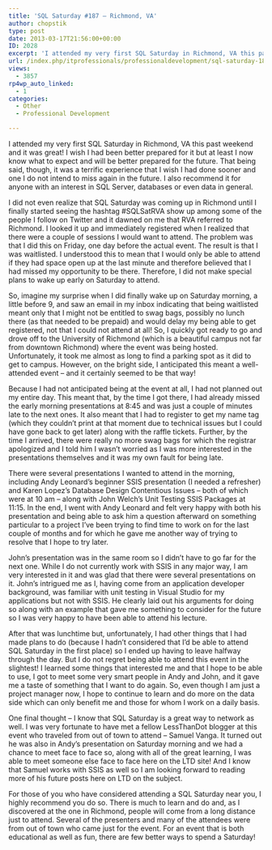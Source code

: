 ```yaml
---
title: 'SQL Saturday #187 – Richmond, VA'
author: chopstik
type: post
date: 2013-03-17T21:56:00+00:00
ID: 2028
excerpt: 'I attended my very first SQL Saturday in Richmond, VA this past weekend and it was great! I wish I had been better prepared for it but at least I now know what to expect and will be better prepared for the future. That being said, though, it was a terri&hellip;'
url: /index.php/itprofessionals/professionaldevelopment/sql-saturday-187-richmond-va/
views:
  - 3857
rp4wp_auto_linked:
  - 1
categories:
  - Other
  - Professional Development

---
```

I attended my very first SQL Saturday in Richmond, VA this past weekend and it was great! I wish I had been better prepared for it but at least I now know what to expect and will be better prepared for the future. That being said, though, it was a terrific experience that I wish I had done sooner and one I do not intend to miss again in the future. I also recommend it for anyone with an interest in SQL Server, databases or even data in general.

I did not even realize that SQL Saturday was coming up in Richmond until I finally started seeing the hashtag #SQLSatRVA show up among some of the people I follow on Twitter and it dawned on me that RVA referred to Richmond. I looked it up and immediately registered when I realized that there were a couple of sessions I would want to attend. The problem was that I did this on Friday, one day before the actual event. The result is that I was waitlisted. I understood this to mean that I would only be able to attend if they had space open up at the last minute and therefore believed that I had missed my opportunity to be there. Therefore, I did not make special plans to wake up early on Saturday to attend.

So, imagine my surprise when I did finally wake up on Saturday morning, a little before 9, and saw an email in my inbox indicating that being waitlisted meant only that I might not be entitled to swag bags, possibly no lunch there (as that needed to be prepaid) and would delay my being able to get registered, not that I could not attend at all! So, I quickly got ready to go and drove off to the University of Richmond (which is a beautiful campus not far from downtown Richmond) where the event was being hosted. Unfortunately, it took me almost as long to find a parking spot as it did to get to campus. However, on the bright side, I anticipated this meant a well-attended event &#8211; and it certainly seemed to be that way!

Because I had not anticipated being at the event at all, I had not planned out my entire day. This meant that, by the time I got there, I had already missed the early morning presentations at 8:45 and was just a couple of minutes late to the next ones. It also meant that I had to register to get my name tag (which they couldn&#8217;t print at that moment due to technical issues but I could have gone back to get later) along with the raffle tickets. Further, by the time I arrived, there were really no more swag bags for which the registrar apologized and I told him I wasn&#8217;t worried as I was more interested in the presentations themselves and it was my own fault for being late.

There were several presentations I wanted to attend in the morning, including Andy Leonard&#8217;s beginner SSIS presentation (I needed a refresher) and Karen Lopez&#8217;s Database Design Contentious Issues &#8211; both of which were at 10 am &#8211; along with John Welch&#8217;s Unit Testing SSIS Packages at 11:15. In the end, I went with Andy Leonard and felt very happy with both his presentation and being able to ask him a question afterward on something particular to a project I&#8217;ve been trying to find time to work on for the last couple of months and for which he gave me another way of trying to resolve that I hope to try later. 

John&#8217;s presentation was in the same room so I didn&#8217;t have to go far for the next one. While I do not currently work with SSIS in any major way, I am very interested in it and was glad that there were several presentations on it. John&#8217;s intrigued me as I, having come from an application developer background, was familiar with unit testing in Visual Studio for my applications but not with SSIS. He clearly laid out his arguments for doing so along with an example that gave me something to consider for the future so I was very happy to have been able to attend his lecture.

After that was lunchtime but, unfortunately, I had other things that I had made plans to do (because I hadn&#8217;t considered that I&#8217;d be able to attend SQL Saturday in the first place) so I ended up having to leave halfway through the day. But I do not regret being able to attend this event in the slightest! I learned some things that interested me and that I hope to be able to use, I got to meet some very smart people in Andy and John, and it gave me a taste of something that I want to do again. So, even though I am just a project manager now, I hope to continue to learn and do more on the data side which can only benefit me and those for whom I work on a daily basis.

One final thought &#8211; I know that SQL Saturday is a great way to network as well. I was very fortunate to have met a fellow LessThanDot blogger at this event who traveled from out of town to attend &#8211; Samuel Vanga. It turned out he was also in Andy&#8217;s presentation on Saturday morning and we had a chance to meet face to face so, along with all of the great learning, I was able to meet someone else face to face here on the LTD site! And I know that Samuel works with SSIS as well so I am looking forward to reading more of his future posts here on LTD on the subject.

For those of you who have considered attending a SQL Saturday near you, I highly recommend you do so. There is much to learn and do and, as I discovered at the one in Richmond, people will come from a long distance just to attend. Several of the presenters and many of the attendees were from out of town who came just for the event. For an event that is both educational as well as fun, there are few better ways to spend a Saturday!